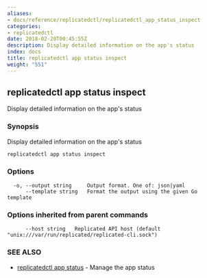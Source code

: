 ```yaml
---
aliases:
- docs/reference/replicatedctl/replicatedctl_app_status_inspect
categories:
- replicatedctl
date: 2018-02-20T00:45:55Z
description: Display detailed information on the app's status
index: docs
title: replicatedctl app status inspect
weight: "551"
---
```


## replicatedctl app status inspect

Display detailed information on the app's status

### Synopsis


Display detailed information on the app's status

```
replicatedctl app status inspect
```

### Options

```
  -o, --output string     Output format. One of: json|yaml
      --template string   Format the output using the given Go template
```

### Options inherited from parent commands

```
      --host string   Replicated API host (default "unix:///var/run/replicated/replicated-cli.sock")
```

### SEE ALSO
* [replicatedctl app status](/api/replicatedctl/replicatedctl_app_status/)	 - Manage the app status

